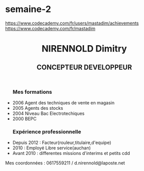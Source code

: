
# semaine-2
https://www.codecademy.com/fr/users/mastadim/achievements
https://www.codecademy.com/fr/mastadim

<!doctype html>
<head>
<title>Mon CV</title>
</head>
<body>
<header>
        <h1>NIRENNOLD Dimitry</h1>
        <h2>CONCEPTEUR DEVELOPPEUR</h2>
    </header>
    <main>
        <ul>
        <h3>Mes formations</h3>
            <li>2006 Agent des techniques de vente en magasin</li>
            <li>2005 Agents des stocks</li>
            <li>2004 Niveau Bac Electrotechiques</li>
            <li>2000 BEPC</li>
        <h3>Expérience professionnelle</h3>
            <li>Depuis 2012 : Facteur(rouleur,titulaire,d'equipe)</li>
            <li>2010 : Employé Libre service(auchan)</li>
            <li>Avant 2010 : differentes missions d'interims et petits cdd</li>
        </ul>
    </main>
    <footer>
        <p>Mes coordonnées : 0617559211 / d.nirennold@laposte.net</p>
    </footer>
</body>
</html>
